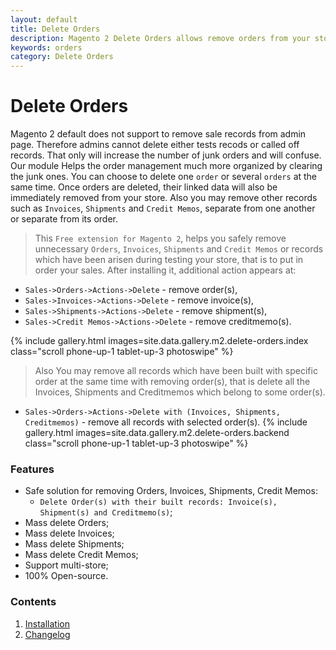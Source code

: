 ```yaml
---
layout: default
title: Delete Orders
description: Magento 2 Delete Orders allows remove orders from your store
keywords: orders
category: Delete Orders
---
```


# Delete Orders

Magento 2 default does not support to remove sale records from admin page. Therefore admins cannot delete either tests recods or called off records.
That only will increase the number of junk orders and will confuse.
Our module Helps the order management much more organized by clearing the junk ones.
You can choose to delete one `order` or several `orders` at the same time. Once orders are deleted, their linked data will also be immediately removed from your store.
 Also you may remove other records such as `Invoices`, `Shipments` and `Credit Memos`, separate from one another or separate from its order.

> This `Free extension for Magento 2`, helps you safely remove unnecessary `Orders`, `Invoices`, `Shipments` and `Credit Memos` or records which have
been arisen during testing your store, that is to put in order your sales.
After installing it, additional action appears at:
- `Sales->Orders->Actions->Delete` - remove order(s),
- `Sales->Invoices->Actions->Delete` - remove invoice(s),
- `Sales->Shipments->Actions->Delete` - remove shipment(s),
- `Sales->Credit Memos->Actions->Delete` - remove creditmemo(s).

{% include gallery.html images=site.data.gallery.m2.delete-orders.index class="scroll phone-up-1 tablet-up-3 photoswipe" %}

> Also You may remove all records which have been built with specific order at the same time with removing order(s), that is delete all the Invoices, Shipments and Creditmemos
which belong to some order(s).
- `Sales->Orders->Actions->Delete with (Invoices, Shipments, Creditmemos)` - remove all records with selected order(s).
{% include gallery.html images=site.data.gallery.m2.delete-orders.backend class="scroll phone-up-1 tablet-up-3 photoswipe" %}

### Features

-  Safe solution for removing Orders, Invoices, Shipments, Credit Memos:
    - `Delete Order(s) with their built records: Invoice(s), Shipment(s) and Creditmemo(s)`;
-  Mass delete Orders;
-  Mass delete Invoices;
-  Mass delete Shipments;
-  Mass delete Credit Memos;
-  Support multi-store;
-  100% Open-source.

### Contents

1. [Installation](installation/)
2. [Changelog](changelog/)
